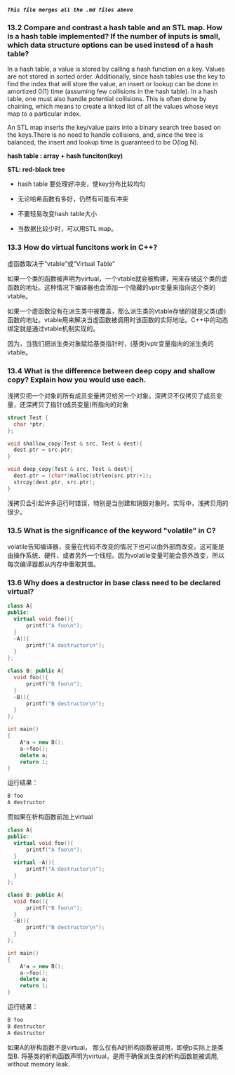 ##### `This file merges all the .md files above`

### 13.2 Compare and contrast a hash table and an STL map. How is a hash table implemented? If the number of inputs is small, which data structure options can be used instesd of a hash table?

In a hash table, a value is stored by calling a hash function on a key. Values are not stored in sorted order. Additionally, since hash tables use the key to find the index that will store the value, an insert or lookup can be done in amortized 0(1) time (assuming few collisions in the hash table). In a hash table, one must also handle potential collisions. This is often done by chaining, which means to create a linked list of all the values whose keys map to a particular index.

An STL map inserts the key/value pairs into a binary search tree based on the keys.There is no need to handle collisions, and, since the tree is balanced, the insert and lookup time is guaranteed to be O(log N).

**hash table : array + hash funciton(key)**

**STL: red-black tree**

- hash table 要处理好冲突，使key分布比较均匀

- 无论哈希函数有多好，仍然有可能有冲突

- 不要轻易改变hash table大小

- 当数据比较少时，可以用STL map。

### 13.3 How do virtual funcitons work in C++?

虚函数取决于“vtable”或“Virtual Table”

如果一个类的函数被声明为virtual，一个vtable就会被构建，用来存储这个类的虚函数的地址。这种情况下编译器也会添加一个隐藏的vptr变量来指向这个类的vtable。

如果一个虚函数没有在派生类中被覆盖，那么派生类的vtable存储的就是父类(虚)函数的地址。vtable用来解决当虚函数被调用时该函数的实际地址。C++中的动态绑定就是通过vtable机制实现的。

因为，当我们把派生类对象赋给基类指针时，(基类)vptr变量指向的派生类的vtable。
### 13.4 What is the difference between deep copy and shallow copy? Explain how you would use each.

浅拷贝把一个对象的所有成员变量拷贝给另一个对象。深拷贝不仅拷贝了成员变量，还深拷贝了指针(成员变量)所指向的对象

``` c++
struct Test {
  char *ptr;
};

void shallow_copy(Test & src, Test & dest){
  dest.ptr = src.ptr;
}

void deep_copy(Test & src, Test & dest){
  dest.ptr = (char*)malloc(strlen(src.ptr)+1);
  strcpy(dest.ptr, src.ptr);
}
```

浅拷贝会引起许多运行时错误，特别是当创建和销毁对象时。实际中，浅拷贝用的很少。

### 13.5 What is the significance of the keyword "volatile" in C?

volatile告知编译器，变量在代码不改变的情况下也可以由外部而改变。这可能是由操作系统、硬件、或者另外一个线程。因为volatile变量可能会意外改变，所以每次编译器都从内存中重取其值。
### 13.6 Why does a destructor in base class need to be declared virtual?

``` c++
class A{
public:
  virtual void foo(){
      printf("A foo\n");
  }
  ~A(){
      printf("A destructor\n");
  }
};

class B: public A{
  void foo(){
      printf("B foo\n");
  }
  ~B(){
      printf("B destructor\n");
  }
};

int main()
{
    A*a = new B();
    a->foo();
    delete a;
    return 1;
}
```
运行结果：

``` C++
B foo
A destructor
```
而如果在析构函数前加上virtual

``` c++
class A{
public:
  virtual void foo(){
      printf("A foo\n");
  }
  virtual ~A(){
      printf("A destructor\n");
  }
};

class B: public A{
  void foo(){
      printf("B foo\n");
  }
  ~B(){
      printf("B destructor\n");
  }
};

int main()
{
    A*a = new B();
    a->foo();
    delete a;
    return 1;
}
```
运行结果：

``` C++
B foo
B destructor
A destructor
```

如果A的析构函数不是virtual， 那么仅有A的析构函数被调用，即便p实际上是类型B. 将基类的析构函数声明为virtual，是用于确保派生类的析构函数能被调用, without memory leak.

